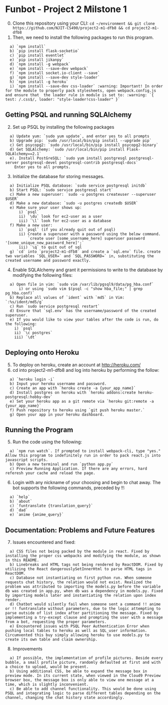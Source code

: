 # Funbot - Project 2 Milstone 1
0. Clone this repository using your CLI:
`cd ~/environment && git clone https://github.com/NJIT-CS490/project2-m1-dfb8 && cd project2-m1-dfb8`
1. Then, we need to install the following packages to run this program.
```
  a) `npm install`  
  b) `pip install flask-socketio`  
  c) `pip install eventlet`  
  e) `pip install jikanpy`
  d) `npm install -g webpack`  
  e) `npm install --save-dev webpack`  
  f) `npm install socket.io-client --save`  
  g) `npm install --save-dev style-loader`
  h) `npm install -g heroku`
  i) `npm install --save-dev css-loader` :warning: Important! In order for the module to properly pack stylesheets, open webpack.config.js and ensure that  the loader rule in module is set to: :warning: `{ test: /.css$/, loader: "style-loader!css-loader" }`
  ```
 ## Getting PSQL and running SQLAlchemy
2. Set up PSQL by installing the following packages
```
  a) Update yum: `sudo yum update`, and enter yes to all prompts    
  b) Upgrade pip: `sudo /usr/local/bin/pip install --upgrade pip`  
  c) Get psycopg2: `sudo /usr/local/bin/pip install psycopg2-binary`    
  d) Get SQLAlchemy: `sudo /usr/local/bin/pip install Flask-SQLAlchemy==2.1`   
  e). Install PostGreSQL: `sudo yum install postgresql postgresql-server postgresql-devel postgresql-contrib postgresql-docs`    
    Enter yes to all prompts.    
```    
3. Initialize the database for storing messages.
```
  a) Initialize PSQL database: `sudo service postgresql initdb`    
  b) Start PSQL: `sudo service postgresql start`    
  c) Make a new superuser: `sudo -u postgres createuser --superuser $USER`     
  d) Make a new database: `sudo -u postgres createdb $USER`
  e) Make sure your user shows up:
      i) `psql`    
      ii) `\du` look for ec2-user as a user    
      iii) `\l` look for ec2-user as a database   
  f) Make a new user:
      i) `psql` (if you already quit out of psql)    
      ii) Create a superuser with a password using the below command.
          `create user [some_username_here] superuser password '[some_unique_new_password_here]';`  
      iii) `\q` to quit out of sql
  g) `cd` into `project2-m1-dfb8` and create a `sql.env` file. create two variables `SQL_USER=` and `SQL_PASSWORD=` in, substituting the created username and password exactly.
```
4. Enable SQLAlchemy and grant it permissions to write to the database by modifying the following files: 
```
  a) Open file in vim: `sudo vim /var/lib/pgsql9/data/pg_hba.conf`
      i) or using `sudo vim $(psql -c "show hba_file;" | grep pg_hba.conf)`  
  b) Replace all values of `ident` with `md5` in Vim: `:%s/ident/md5/g`  
  c) Run `sudo service postgresql restart`  
  d) Ensure that `sql.env` has the username/password of the created superuser.
  e) If you would like to view your tables after the code is run, do the following:
    i) `psql`
    ii) `\c postgres`
    iii) `\dt`
 ```   
## Deploying onto Heroku
5. To deploy on heroku, create an account at http://heroku.com/
6. cd into project2-m1-dfb8 and log into heroku by performing the follow:
```
  a) `heroku login -i`
  b) Input your heroku username and password.
  c) Create an app with `heroku create -a {your_app_name}`
  d) Install postgres on heroku with `heroku addons:create heroku-postgresql:hobby-dev`
  e) Set your heroku app as a git remote via `heroku git:remote -a {your_app_name}`
  f) Push repository to heroku using `git push heroku master.`
  g) Open your app in your heroku dashboard.
```  
## Running the Program
5. Run the code using the following:  
```
  a) `npm run watch`. If prompted to install webpack-cli, type "yes." Allow this program to indefinitely run in order to pack react.js into javascript scripts.
  b) Open a new terminal and run `python app.py`  
  c) Preview Running Application. If there are any errors, hard referesh your cache and reload the page.
```  
6. Login with any nickname of your choosing and begin to chat away. The bot supports the following commands, preceded by !!:
```
  a) `help`
  b) `about`
  c) `funtranslate {translation_query}`
  d) `dad`
  e) `anime {anime_query}`
```  

## Documentation: Problems and Future Features

7. Issues encountered and fixed:
```
  a) CSS files not being packed by the module in react. Fixed by installing the proper css webpacks and modifying the module, as shown in this README.
  b) Linebreaks and HTML tags not being rendered by ReactDOM. Fixed by utilizing the React dangerouslySetInnerHtml to parse HTML tags in ReactDOM.
  c) Database not instantiating on first python run. When someone requests chat history, the relation would not exist. Realized the problem was attributed to importing the models.py before the variable db was created in app.py, when db was a dependency in models.py. Fixed by importing models later and instantiating the relation upon index render.
  d) Chatbot would silently fail when someone sent a command !! anime or !! funtranslate without parameters, due to the logic attempting to parse outside of list index after partitioning the message. Fixed by implementing a try-except clause and prompting the user with a message from a bot, requesting the proper parameters.
  e) Encountered issues with PSQL Peer Authentication Error when pushing local tables to heroku as well as SQL_user information. Circumvented this buy simply allowing heroku to use models.py to create its own table and claim ownership.
 ```
 8. Improvements
 ```
   a) If possible, the implementation of profile pictures. Beside every bubble, a small profile picture, randomly defaulted at first and with a choice to upload, would be present.
   b) Using additional CSS, be able to expand the message box in preview mode. In its current state, when viewed in the Cloud9 Preview browser box, the message box is only able to view one message at a time, which is slightly inconvenient.
   c) Be able to add channel functionality. This would be done using PSQL and integrating logic to parse different tables depending on the channel, changing the chat history state accordingly.
 ```
